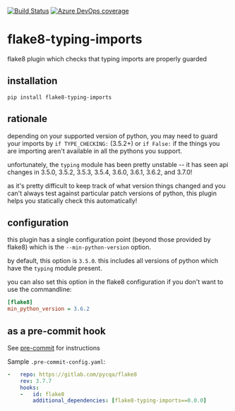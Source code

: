 [![Build Status](https://dev.azure.com/asottile/asottile/_apis/build/status/asottile.flake8-typing-imports?branchName=master)](https://dev.azure.com/asottile/asottile/_build/latest?definitionId=23&branchName=master)
[![Azure DevOps coverage](https://img.shields.io/azure-devops/coverage/asottile/asottile/23/master.svg)](https://dev.azure.com/asottile/asottile/_build/latest?definitionId=23&branchName=master)

flake8-typing-imports
=====================

flake8 plugin which checks that typing imports are properly guarded

## installation

`pip install flake8-typing-imports`

## rationale

depending on your supported version of python, you may need to guard your
imports by `if TYPE_CHECKING:` (3.5.2+) or `if False:` if the things you are
importing aren't available in all the pythons you support.

unfortunately, the `typing` module has been pretty unstable -- it has seen api
changes in 3.5.0, 3.5.2, 3.5.3, 3.5.4, 3.6.0, 3.6.1, 3.6.2, and 3.7.0!

as it's pretty difficult to keep track of what version things changed and you
can't always test against particular patch versions of python, this plugin
helps you statically check this automatically!

## configuration

this plugin has a single configuration point (beyond those provided by flake8)
which is the `--min-python-version` option.

by default, this option is `3.5.0`.  this includes all versions of python
which have the `typing` module present.

you can also set this option in the flake8 configuration if you don't want
to use the commandline:

```ini
[flake8]
min_python_version = 3.6.2
```

## as a pre-commit hook

See [pre-commit](https://github.com/pre-commit/pre-commit) for instructions

Sample `.pre-commit-config.yaml`:

```yaml
-   repo: https://gitlab.com/pycqa/flake8
    rev: 3.7.7
    hooks:
    -   id: flake8
        additional_dependencies: [flake8-typing-imports==0.0.0]
```
